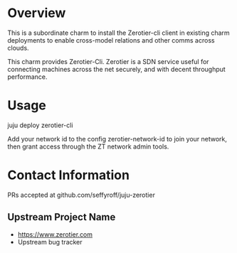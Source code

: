# Overview

This is a subordinate charm to install the Zerotier-cli client in existing charm deployments to enable cross-model relations and other comms across clouds.


This charm provides Zerotier-Cli. Zerotier is a SDN service useful for connecting machines across the net securely, and with decent throughput performance.

# Usage

juju deploy zerotier-cli

Add your network id to the config zerotier-network-id to join your network, then grant access through the ZT network admin tools.

# Contact Information

PRs accepted at github.com/seffyroff/juju-zerotier

## Upstream Project Name

  - https://www.zerotier.com
  - Upstream bug tracker



[service]: http://example.com
[icon guidelines]: https://jujucharms.com/docs/stable/authors-charm-icon
